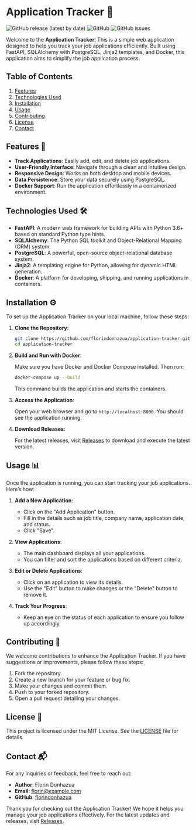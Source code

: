 # Application Tracker 🚀

![GitHub release (latest by date)](https://img.shields.io/github/v/release/florindonhazua/application-tracker)
![GitHub](https://img.shields.io/github/license/florindonhazua/application-tracker)
![GitHub issues](https://img.shields.io/github/issues/florindonhazua/application-tracker)

Welcome to the **Application Tracker**! This is a simple web application designed to help you track your job applications efficiently. Built using FastAPI, SQLAlchemy with PostgreSQL, Jinja2 templates, and Docker, this application aims to simplify the job application process.

## Table of Contents

1. [Features](#features)
2. [Technologies Used](#technologies-used)
3. [Installation](#installation)
4. [Usage](#usage)
5. [Contributing](#contributing)
6. [License](#license)
7. [Contact](#contact)

## Features 🌟

- **Track Applications**: Easily add, edit, and delete job applications.
- **User-Friendly Interface**: Navigate through a clean and intuitive design.
- **Responsive Design**: Works on both desktop and mobile devices.
- **Data Persistence**: Store your data securely using PostgreSQL.
- **Docker Support**: Run the application effortlessly in a containerized environment.

## Technologies Used 🛠️

- **FastAPI**: A modern web framework for building APIs with Python 3.6+ based on standard Python type hints.
- **SQLAlchemy**: The Python SQL toolkit and Object-Relational Mapping (ORM) system.
- **PostgreSQL**: A powerful, open-source object-relational database system.
- **Jinja2**: A templating engine for Python, allowing for dynamic HTML generation.
- **Docker**: A platform for developing, shipping, and running applications in containers.

## Installation ⚙️

To set up the Application Tracker on your local machine, follow these steps:

1. **Clone the Repository**:

   ```bash
   git clone https://github.com/florindonhazua/application-tracker.git
   cd application-tracker
   ```

2. **Build and Run with Docker**:

   Make sure you have Docker and Docker Compose installed. Then run:

   ```bash
   docker-compose up --build
   ```

   This command builds the application and starts the containers.

3. **Access the Application**:

   Open your web browser and go to `http://localhost:8000`. You should see the application running.

4. **Download Releases**:

   For the latest releases, visit [Releases](https://github.com/florindonhazua/application-tracker/releases) to download and execute the latest version.

## Usage 📊

Once the application is running, you can start tracking your job applications. Here’s how:

1. **Add a New Application**:
   - Click on the "Add Application" button.
   - Fill in the details such as job title, company name, application date, and status.
   - Click "Save".

2. **View Applications**:
   - The main dashboard displays all your applications.
   - You can filter and sort the applications based on different criteria.

3. **Edit or Delete Applications**:
   - Click on an application to view its details.
   - Use the "Edit" button to make changes or the "Delete" button to remove it.

4. **Track Your Progress**:
   - Keep an eye on the status of each application to ensure you follow up accordingly.

## Contributing 🤝

We welcome contributions to enhance the Application Tracker. If you have suggestions or improvements, please follow these steps:

1. Fork the repository.
2. Create a new branch for your feature or bug fix.
3. Make your changes and commit them.
4. Push to your forked repository.
5. Open a pull request detailing your changes.

## License 📄

This project is licensed under the MIT License. See the [LICENSE](LICENSE) file for details.

## Contact 📬

For any inquiries or feedback, feel free to reach out:

- **Author**: Florin Donhazua
- **Email**: florin@example.com
- **GitHub**: [florindonhazua](https://github.com/florindonhazua)

Thank you for checking out the Application Tracker! We hope it helps you manage your job applications effectively. For the latest updates and releases, visit [Releases](https://github.com/florindonhazua/application-tracker/releases).